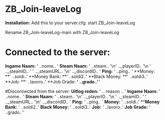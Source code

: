 # ZB_Join-leaveLog

**Installation:**
Add this to your server.cfg: start ZB_Join-leaveLog

Rename ZB_Join-leaveLog-main with ZB_Join-leaveLog

# Connected to the server:
**Ingame Naam:** ' ..nome.. '
**Steam Naam:** ' ..steam.. '\n' .._playerID.. '\n ' .._steamID.. ' ' .._steamURL.. '\n' .._discordID.. '
**Ping:** ' ..ping.. '
**Money: **' ..soldi..'
**Money Bank: **' ..soldi2..'
**Black Money: **' ..soldi3..'
**Job: **' ..lavoro..'
**Job Grade: **' ..grado..'**'

#Disconnected from the server:
**Uitlog reden:** ' .. reason .. '
**Ingame Naam:** ' ..nome.. '
**Steam Naam:** ' ..steam.. '\n' .._playerID.. '\n ' .._steamID.. ' ' .._steamURL.. '\n' .._discordID.. '
**Ping:** ' ..ping.. '
**Money:** ' ..soldi..'
****Money Bank:** ' ..soldi2..'
**Black Money:** ' ..soldi3..'
**Job:** ' ..lavoro..'
**Job Grade:** ' ..grado..''
